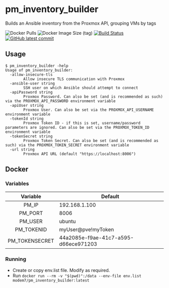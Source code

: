 # pm_inventory_builder
Builds an Ansible inventory from the Proxmox API, grouping VMs by tags

![Docker Pulls](https://img.shields.io/docker/pulls/modem7/pm_inventory_builder) 
![Docker Image Size (tag)](https://img.shields.io/docker/image-size/modem7/pm_inventory_builder/latest) 
[![Build Status](https://drone.modem7.com/api/badges/modem7/pm_inventory_builder/status.svg)](https://drone.modem7.com/modem7/pm_inventory_builder)
[![GitHub latest commit](https://badgen.net/github/last-commit/modem7/pm_inventory_builder)](https://GitHub.com/modem7/pm_inventory_builder/commit/)

## Usage

```
$ pm_inventory_builder -help
Usage of pm_inventory_builder:
  -allow-insecure-tls
        Allow insecure TLS communication with Proxmox
  -ansible-user string
        SSH user on which Ansible should attempt to connect
  -apiPassword string
        Proxmox Password. Can also be set (and is recommended as such) via the PROXMOX_API_PASSWORD environment variable
  -apiUser string
        Proxmox User. Can also be set via the PROXMOX_API_USERNAME environment variable
  -tokenId string
        Proxmox Token ID - if this is set, username/password parameters are ignored. Can also be set via the PROXMOX_TOKEN_ID environment variable
  -tokenSecret string
        Proxmox Token Secret. Can also be set (and is recommended as such) via the PROXMOX_TOKEN_SECRET environment variable
  -url string
        Proxmox API URL (default "https://localhost:8006")
```

## Docker

### Variables
| Variable | Default |
| :----: | --- |
| PM_IP | 192.168.1.100 |
| PM_PORT | 8006 |
| PM_USER | ubuntu |
| PM_TOKENID | myUser@pve!myToken |
| PM_TOKENSECRET | 44a2085e-f9ae-41c7-a595-d66ece971203 |

### Running
- Create or copy env.list file. Modify as required.
- Run `docker run --rm -v "$(pwd)":/data --env-file env.list modem7/pm_inventory_builder:latest`
